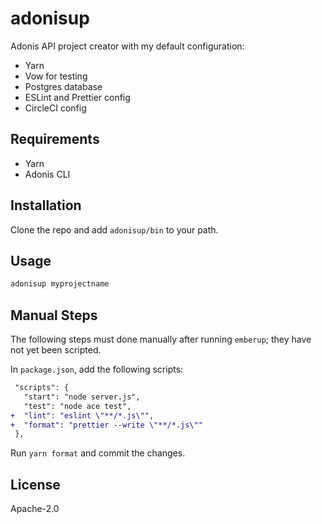 # adonisup

Adonis API project creator with my default configuration:

- Yarn
- Vow for testing
- Postgres database
- ESLint and Prettier config
- CircleCI config

## Requirements

- Yarn
- Adonis CLI

## Installation

Clone the repo and add `adonisup/bin` to your path.

## Usage

```bash
adonisup myprojectname
```

## Manual Steps

The following steps must done manually after running `emberup`; they have not yet been scripted.

In `package.json`, add the following scripts:

```diff
 "scripts": {
   "start": "node server.js",
   "test": "node ace test",
+  "lint": "eslint \"**/*.js\"",
+  "format": "prettier --write \"**/*.js\""
 },
```

Run `yarn format` and commit the changes.

## License

Apache-2.0
